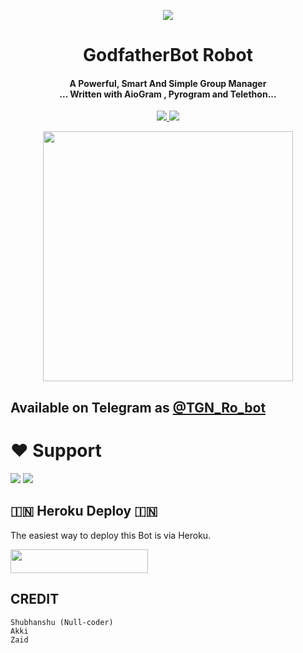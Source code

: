 <p align="center">
  <img src="https://telegra.ph/file/bfa2fbaf65ac04fad78ee.jpg">
</p>

<h1 align="center"><b> GodfatherBot Robot  </b></h1>

<h4 align="center">A Powerful, Smart And Simple Group Manager <br> ... Written with AioGram , Pyrogram and Telethon...</h4>
<p align='center'>
  <a href="https://www.python.org/" alt="made-with-python"> <img src="https://img.shields.io/badge/Made%20with-Python-1f425f.svg?style=flat-square&logo=python&color=blue" /> </a>
  <a href="https://github.com/Godfatherakkii/TGN-ROBOT/graphs/commit-activity" alt="Maintenance"> <img src="https://img.shields.io/badge/Maintained%3F-yes-green.svg?style=flat-square" /> </a>
</p>

<p align="center"><a href="https://t.me/TGN_Ro_bot"><img src="(https://telegra.ph/file/e641d3dd2ccdce6a3d934.jpg)" width="400"></a></p>

## Available on Telegram as [@TGN_Ro_bot](https://t.me/YurikoRobot)

# ❤️ Support
<a href="https://t.me/The_Godfather_Network"><img src="https://img.shields.io/badge/Join-Telegram%20Channel-red.svg?logo=Telegram"></a>
<a href="https://t.me/GodfatherSupport"><img src="https://img.shields.io/badge/Join-Telegram%20Group-blue.svg?logo=telegram"></a>


## 🇮🇳 Heroku Deploy 🇮🇳
The easiest way to deploy this Bot is via Heroku.

<p align="left"><a href="https://heroku.com/deploy?template=https://github.com/toxicxoxo/TGN-ROBOT"> <img src="https://img.shields.io/badge/Deploy%20To%20Heroku-black?style=for-the-badge&logo=heroku" width="220" height="38.45"/></a></p>



## CREDIT
```
Shubhanshu (Null-coder)
Akki
Zaid
```

 
```
